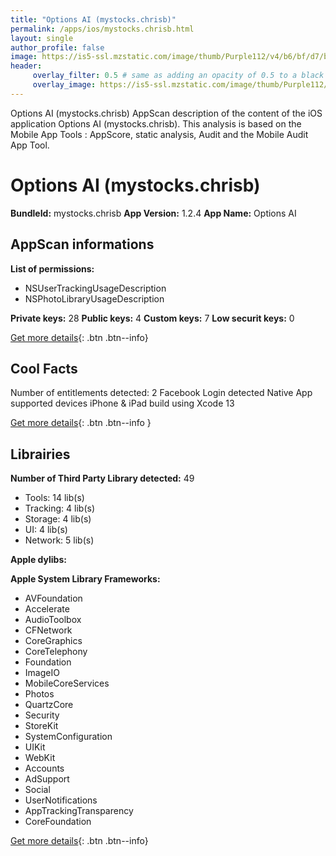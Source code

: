 ```yaml
---
title: "Options AI (mystocks.chrisb)"
permalink: /apps/ios/mystocks.chrisb.html
layout: single
author_profile: false
image: https://is5-ssl.mzstatic.com/image/thumb/Purple112/v4/b6/bf/d7/b6bfd7dd-4909-0910-9702-6dcc417a2613/AppIcon-3-1x_U007emarketing-0-10-0-sRGB-85-220.png/512x512bb.jpg
header: 
     overlay_filter: 0.5 # same as adding an opacity of 0.5 to a black background
     overlay_image: https://is5-ssl.mzstatic.com/image/thumb/Purple112/v4/b6/bf/d7/b6bfd7dd-4909-0910-9702-6dcc417a2613/AppIcon-3-1x_U007emarketing-0-10-0-sRGB-85-220.png/512x512bb.jpg
---
```

Options AI (mystocks.chrisb) AppScan description of the content of the iOS application Options AI (mystocks.chrisb). This analysis is based on the Mobile App Tools : AppScore, static analysis, Audit and the Mobile Audit App Tool.

# Options AI (mystocks.chrisb)

**BundleId:** mystocks.chrisb
**App Version:** 1.2.4
**App Name:** Options AI


## AppScan informations 

**List of permissions:** 
- NSUserTrackingUsageDescription
- NSPhotoLibraryUsageDescription
  
  
**Private keys:** 28
**Public keys:** 4
**Custom keys:** 7
**Low securit keys:** 0
  
[Get more details](/pricing.html){: .btn .btn--info}

## Cool Facts

Number of entitlements detected: 2
Facebook Login detected
Native App
supported devices iPhone & iPad
build using Xcode 13
  
[Get more details](/pricing.html){: .btn .btn--info }

## Librairies 
**Number of Third Party Library detected:** 49
- Tools: 14 lib(s)
- Tracking: 4 lib(s)
- Storage: 4 lib(s)
- UI: 4 lib(s)
- Network: 5 lib(s)


**Apple dylibs:**


**Apple System Library Frameworks:**
- AVFoundation
- Accelerate
- AudioToolbox
- CFNetwork
- CoreGraphics
- CoreTelephony
- Foundation
- ImageIO
- MobileCoreServices
- Photos
- QuartzCore
- Security
- StoreKit
- SystemConfiguration
- UIKit
- WebKit
- Accounts
- AdSupport
- Social
- UserNotifications
- AppTrackingTransparency
- CoreFoundation


  
[Get more details](/pricing.html){: .btn .btn--info}

